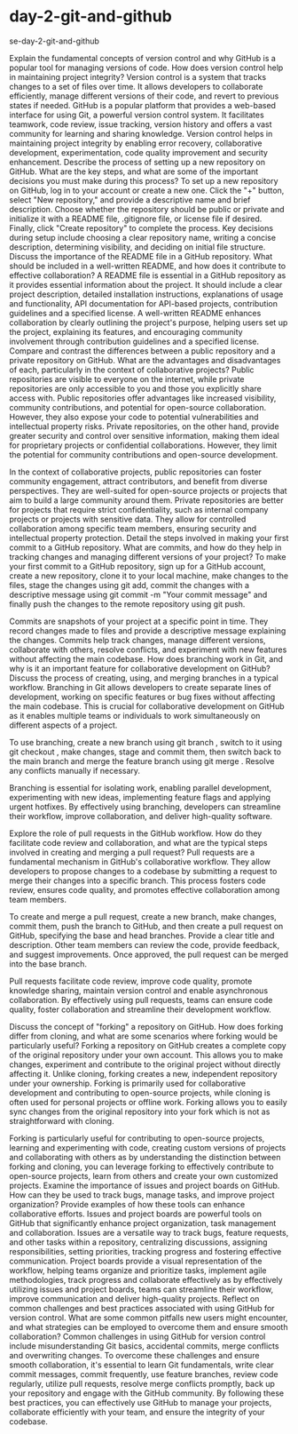 # day-2-git-and-github
se-day-2-git-and-github

Explain the fundamental concepts of version control and why GitHub is a popular tool for managing versions of code. How does version control help in maintaining project integrity?
Version control is a system that tracks changes to a set of files over time. It allows developers to collaborate efficiently, manage different versions of their code, and revert to previous states if needed. GitHub is a popular platform that provides a web-based interface for using Git, a powerful version control system. It facilitates teamwork, code review, issue tracking, version history and offers a vast community for learning and sharing knowledge. Version control helps in maintaining project integrity by enabling error recovery, collaborative development, experimentation, code quality improvement and security enhancement.
Describe the process of setting up a new repository on GitHub. What are the key steps, and what are some of the important decisions you must make during this process?
To set up a new repository on GitHub, log in to your account or create a new one. Click the "+" button, select "New repository," and provide a descriptive name and brief description. Choose whether the repository should be public or private and initialize it with a README file, .gitignore file, or license file if desired. Finally, click "Create repository" to complete the process. Key decisions during setup include choosing a clear repository name, writing a concise description, determining visibility, and deciding on initial file structure.
Discuss the importance of the README file in a GitHub repository. What should be included in a well-written README, and how does it contribute to effective collaboration?
A README file is essential in a GitHub repository as it provides essential information about the project. It should include a clear project description, detailed installation instructions, explanations of usage and functionality, API documentation for API-based projects, contribution guidelines and a specified license. A well-written README enhances collaboration by clearly outlining the project's purpose, helping users set up the project, explaining its features, and encouraging community involvement through contribution guidelines and a specified license.
Compare and contrast the differences between a public repository and a private repository on GitHub. What are the advantages and disadvantages of each, particularly in the context of collaborative projects?
Public repositories are visible to everyone on the internet, while private repositories are only accessible to you and those you explicitly share access with. Public repositories offer advantages like increased visibility, community contributions, and potential for open-source collaboration. However, they also expose your code to potential vulnerabilities and intellectual property risks. Private repositories, on the other hand, provide greater security and control over sensitive information, making them ideal for proprietary projects or confidential collaborations. However, they limit the potential for community contributions and open-source development.

In the context of collaborative projects, public repositories can foster community engagement, attract contributors, and benefit from diverse perspectives. They are well-suited for open-source projects or projects that aim to build a large community around them. Private repositories are better for projects that require strict confidentiality, such as internal company projects or projects with sensitive data. They allow for controlled collaboration among specific team members, ensuring security and intellectual property protection.
Detail the steps involved in making your first commit to a GitHub repository. What are commits, and how do they help in tracking changes and managing different versions of your project?
To make your first commit to a GitHub repository, sign up for a GitHub account, create a new repository, clone it to your local machine, make changes to the files, stage the changes using git add, commit the changes with a descriptive message using git commit -m "Your commit message" and finally push the changes to the remote repository using git push.

Commits are snapshots of your project at a specific point in time. They record changes made to files and provide a descriptive message explaining the changes. Commits help track changes, manage different versions, collaborate with others, resolve conflicts, and experiment with new features without affecting the main codebase.
How does branching work in Git, and why is it an important feature for collaborative development on GitHub? Discuss the process of creating, using, and merging branches in a typical workflow.
Branching in Git allows developers to create separate lines of development, working on specific features or bug fixes without affecting the main codebase. This is crucial for collaborative development on GitHub as it enables multiple teams or individuals to work simultaneously on different aspects of a project.

To use branching, create a new branch using git branch <branch-name>, switch to it using git checkout <branch-name>, make changes, stage and commit them, then switch back to the main branch and merge the feature branch using git merge <branch-name>. Resolve any conflicts manually if necessary.

Branching is essential for isolating work, enabling parallel development, experimenting with new ideas, implementing feature flags and applying urgent hotfixes. By effectively using branching, developers can streamline their workflow, improve collaboration, and deliver high-quality software.

Explore the role of pull requests in the GitHub workflow. How do they facilitate code review and collaboration, and what are the typical steps involved in creating and merging a pull request?
Pull requests are a fundamental mechanism in GitHub's collaborative workflow. They allow developers to propose changes to a codebase by submitting a request to merge their changes into a specific branch. This process fosters code review, ensures code quality, and promotes effective collaboration among team members.

To create and merge a pull request, create a new branch, make changes, commit them, push the branch to GitHub, and then create a pull request on GitHub, specifying the base and head branches. Provide a clear title and description. Other team members can review the code, provide feedback, and suggest improvements. Once approved, the pull request can be merged into the base branch.

Pull requests facilitate code review, improve code quality, promote knowledge sharing, maintain version control and enable asynchronous collaboration. By effectively using pull requests, teams can ensure code quality, foster collaboration and streamline their development workflow.

Discuss the concept of "forking" a repository on GitHub. How does forking differ from cloning, and what are some scenarios where forking would be particularly useful?
Forking a repository on GitHub creates a complete copy of the original repository under your own account. This allows you to make changes, experiment and contribute to the original project without directly affecting it. Unlike cloning, forking creates a new, independent repository under your ownership. Forking is primarily used for collaborative development and contributing to open-source projects, while cloning is often used for personal projects or offline work. Forking allows you to easily sync changes from the original repository into your fork which is not as straightforward with cloning.

Forking is particularly useful for contributing to open-source projects, learning and experimenting with code, creating custom versions of projects and collaborating with others as by understanding the distinction between forking and cloning, you can leverage forking to effectively contribute to open-source projects, learn from others and create your own customized projects.
Examine the importance of issues and project boards on GitHub. How can they be used to track bugs, manage tasks, and improve project organization? Provide examples of how these tools can enhance collaborative efforts.
Issues and project boards are powerful tools on GitHub that significantly enhance project organization, task management and collaboration. Issues are a versatile way to track bugs, feature requests, and other tasks within a repository, centralizing discussions, assigning responsibilities, setting priorities, tracking progress and fostering effective communication. Project boards provide a visual representation of the workflow, helping teams organize and prioritize tasks, implement agile methodologies, track progress and collaborate effectively as by effectively utilizing issues and project boards, teams can streamline their workflow, improve communication and deliver high-quality projects.
Reflect on common challenges and best practices associated with using GitHub for version control. What are some common pitfalls new users might encounter, and what strategies can be employed to overcome them and ensure smooth collaboration?
Common challenges in using GitHub for version control include misunderstanding Git basics, accidental commits, merge conflicts and overwriting changes. To overcome these challenges and ensure smooth collaboration, it's essential to learn Git fundamentals, write clear commit messages, commit frequently, use feature branches, review code regularly, utilize pull requests, resolve merge conflicts promptly, back up your repository and engage with the GitHub community. By following these best practices, you can effectively use GitHub to manage your projects, collaborate efficiently with your team, and ensure the integrity of your codebase.
